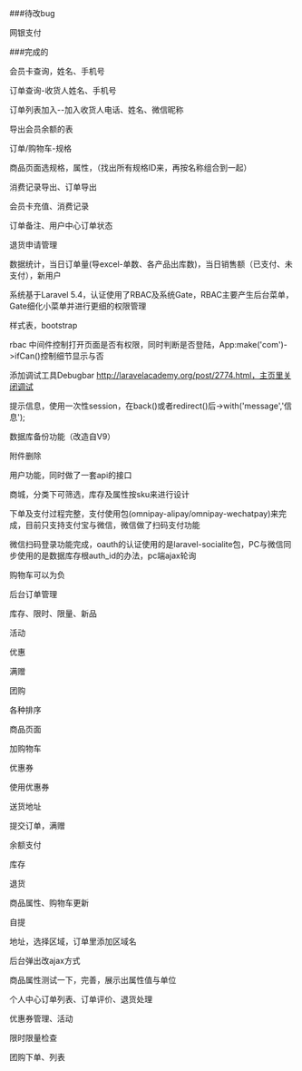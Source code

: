 <!--  -->

###待改bug

网银支付

<!-- 完成的 -->
###完成的


会员卡查询，姓名、手机号

订单查询-收货人姓名、手机号

订单列表加入--加入收货人电话、姓名、微信昵称

导出会员余额的表

订单/购物车-规格

商品页面选规格，属性，（找出所有规格ID来，再按名称组合到一起）

消费记录导出、订单导出

会员卡充值、消费记录

订单备注、用户中心订单状态

退货申请管理

数据统计，当日订单量(导excel-单数、各产品出库数)，当日销售额（已支付、未支付），新用户

系统基于Laravel 5.4，认证使用了RBAC及系统Gate，RBAC主要产生后台菜单，Gate细化小菜单并进行更细的权限管理

样式表，bootstrap

rbac 中间件控制打开页面是否有权限，同时判断是否登陆，App:make('com')->ifCan()控制细节显示与否

添加调试工具Debugbar http://laravelacademy.org/post/2774.html，主页里关闭调试

提示信息，使用一次性session，在back()或者redirect()后->with('message','信息');

数据库备份功能（改造自V9）

附件删除

用户功能，同时做了一套api的接口

商城，分类下可筛选，库存及属性按sku来进行设计

下单及支付过程完整，支付使用包(omnipay-alipay/omnipay-wechatpay)来完成，目前只支持支付宝与微信，微信做了扫码支付功能

微信扫码登录功能完成，oauth的认证使用的是laravel-socialite包，PC与微信同步使用的是数据库存根auth_id的办法，pc端ajax轮询

购物车可以为负

后台订单管理

库存、限时、限量、新品

活动

优惠

满赠

团购

各种排序

商品页面

加购物车

优惠券

使用优惠券

送货地址

提交订单，满赠

余额支付

库存

退货

商品属性、购物车更新

自提

地址，选择区域，订单里添加区域名

后台弹出改ajax方式

商品属性测试一下，完善，展示出属性值与单位

个人中心订单列表、订单评价、退货处理

优惠券管理、活动

限时限量检查

团购下单、列表